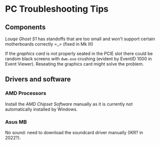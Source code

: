 # PC Troubleshooting Tips

## Components

*Louqe Ghost S1* has standoffs that are too small and won't support certain motherboards correctly =_= (fixed in Mk III)

If the *graphics card* is not properly seated in the PCIE slot there could be random black screens with `dwm.exe` crushing (evident by EventID 1000 in Event Viewer). Reseating the graphics card might solve the problem.

## Drivers and software

### AMD Processors

Install the *AMD Chipset Software* manually as it is currently not automatically installed by Windows.

### Asus MB

No sound: need to download the soundcard driver manually (IKR? in 2022?).
